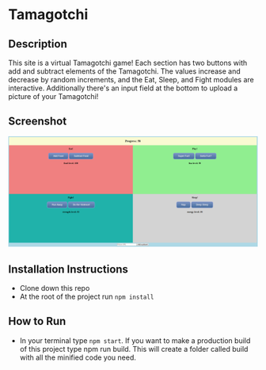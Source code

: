 # Tamagotchi

## Description
This site is a virtual Tamagotchi game! Each section has two buttons with add and subtract elements of the Tamagotchi. The values increase and decrease by random increments, and the Eat, Sleep, and Fight modules are interactive. Additionally there's an input field at the bottom to upload a picture of your Tamagotchi! 

## Screenshot

![tamagotchi screenshot](https://raw.githubusercontent.com/mtgill/tamagotchi/master/assets/tamagotchi-screenshot.PNG "tamagotchi screenshot")

## Installation Instructions
* Clone down this repo
* At the root of the project run `npm install`

## How to Run 
* In your terminal type `npm start`. 
If you want to make a production build of this project type npm run build. This will create a folder called build with all the minified code you need.